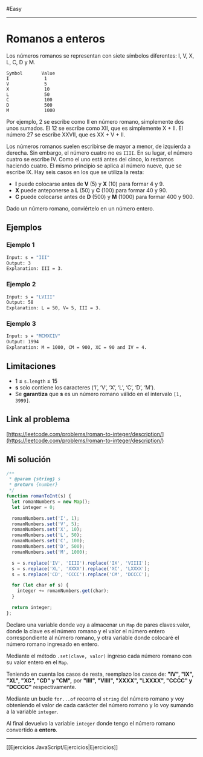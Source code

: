 #Easy 
___
# Romanos a enteros

Los números romanos se representan con siete símbolos diferentes: I, V, X, L, C, D y M.

```
Symbol       Value
I             1
V             5
X             10
L             50
C             100
D             500
M             1000
```

Por ejemplo, 2 se escribe como II en número romano, simplemente dos unos sumados. El 12 se escribe como XII, que es simplemente X + II. El número 27 se escribe XXVII, que es XX + V + II.

Los números romanos suelen escribirse de mayor a menor, de izquierda a derecha. Sin embargo, el número cuatro no es `IIII`. En su lugar, el número cuatro se escribe IV. Como el uno está antes del cinco, lo restamos haciendo cuatro. El mismo principio se aplica al número nueve, que se escribe IX. Hay seis casos en los que se utiliza la resta:

- **I** puede colocarse antes de **V** (5) y **X** (10) para formar 4 y 9.
- **X** puede anteponerse a **L** (50) y **C** (100) para formar 40 y 90.
- **C** puede colocarse antes de **D** (500) y **M** (1000) para formar 400 y 900.

Dado un número romano, conviértelo en un número entero.

## Ejemplos

### Ejemplo 1

```bash
Input: s = "III"
Output: 3
Explanation: III = 3.
```

### Ejemplo 2

```bash
Input: s = "LVIII"
Output: 58
Explanation: L = 50, V= 5, III = 3.
```

### Ejemplo 3

```bash
Input: s = "MCMXCIV"
Output: 1994
Explanation: M = 1000, CM = 900, XC = 90 and IV = 4.
```

## Limitaciones

-   1 ≤ `s.length` ≤ 15
-   **s** solo contiene los caracteres (‘I’, ‘V’, ‘X’, ‘L’, ‘C’, ‘D’, ‘M’).
-   Se **garantiza** que **s** es un número romano válido en el intervalo `[1, 3999]`.

## Link al problema

[https://leetcode.com/problems/roman-to-integer/description/](https://leetcode.com/problems/roman-to-integer/description/)

## Mi solución

```js
/**
 * @param {string} s
 * @return {number}
 */
function romanToInt(s) {
  let romanNumbers = new Map();
  let integer = 0;

  romanNumbers.set('I', 1);
  romanNumbers.set('V', 5);
  romanNumbers.set('X', 10);
  romanNumbers.set('L', 50);
  romanNumbers.set('C', 100);
  romanNumbers.set('D', 500);
  romanNumbers.set('M', 1000);

  s = s.replace('IV', 'IIII').replace('IX', 'VIIII');
  s = s.replace('XL', 'XXXX').replace('XC', 'LXXXX');
  s = s.replace('CD', 'CCCC').replace('CM', 'DCCCC');

  for (let char of s) {
    integer += romanNumbers.get(char);
  }

  return integer;
};
```

Declaro una variable donde voy a almacenar un `Map` de pares claves:valor, donde la clave es el número romano y el valor el número entero correspondiente al número romano, y otra variable donde colocaré el número romano ingresado en entero.

Mediante el método `.set(clave, valor)` ingreso cada número romano con su valor entero en el `Map`.

Teniendo en cuenta los casos de resta, reemplazo los casos de: **"IV", "IX", "XL", "XC", "CD" y "CM",** por **"IIII", "VIIII", "XXXX", "LXXXX", "CCCC" y "DCCCC"** respectivamente.

Mediante un bucle `for...of` recorro el `string` del número romano y voy obteniendo el valor de cada carácter del número romano y lo voy sumando a la variable `integer`.

Al final devuelvo la variable `integer` donde tengo el número romano convertido a **entero**.

__________

[[Ejercicios JavaScript/Ejercicios|Ejercicios]]